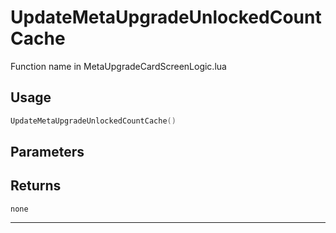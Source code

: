 # UpdateMetaUpgradeUnlockedCountCache
Function name in MetaUpgradeCardScreenLogic.lua
## Usage
```lua
UpdateMetaUpgradeUnlockedCountCache()
```
## Parameters

## Returns
`none`

---